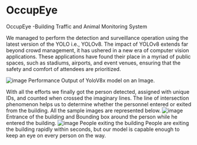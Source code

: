 # OccupEye
OccupEye -Building Traffic and Animal Monitoring System

We managed to perform the detection and surveillance operation using the latest version of the YOLO i.e., YOLOv8. The impact of YOLOv8 extends far beyond crowd management, it has ushered in a new era of computer vision applications. These applications have found their place in a myriad of public spaces, such as stadiums, airports, and event venues, ensuring that the safety and comfort of attendees are prioritized. 

![image](https://github.com/user-attachments/assets/e102cbbc-9a03-4c0c-8aca-d452aeafd0ed)
Performance Output of YoloV8x model on an Image.  

With all the efforts we finally got the person detected, assigned with unique IDs, and counted when crossed the imaginary lines. The line of intersection phenomenon helps us to determine whether the personnel entered or exited from the building. All the sample images are represented below.
![image](https://github.com/user-attachments/assets/159d41e0-4574-4cc8-95f3-9dcef913f179)
Entrance of the building and Bounding box around the person while he entered the building.
![image](https://github.com/user-attachments/assets/a831b953-5fc6-41e2-8757-64f86f0a8f54)
People exiting the building
People are exiting the building rapidly within seconds, but our model is capable enough to keep an eye on every person on the way. 
